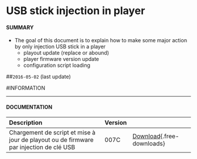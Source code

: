 # USB stick injection in player 

#### **SUMMARY**
- The goal of this document is to explain how to make some major action by only injection USB stick in a player
	- playout update (replace or abound)  
	- player firmware version update 
	- configuration script loading  

##`2016-05-02` (last update)

#INFORMATION
***********************************************************************
#### **DOCUMENTATION**
| Description                                                                      | Version |                 |
| :------------------------------------------------------------------------------- | :-------| :-------------- |
| Chargement de script et mise à jour de playout ou de firmware par injection de clé USB | 007C    | [Download](application-notes/Chargement-de-script-et-mise-a-jour-de-playout-ou-de-firmware-par-injection-de-clé-USB-007C_fr.pdf){.free-downloads} |







